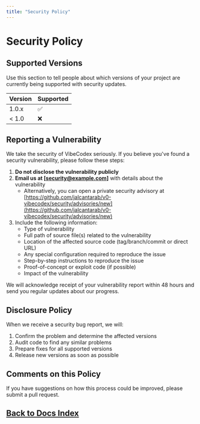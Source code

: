 ```yaml
---
title: "Security Policy"
---
```

# Security Policy

## Supported Versions

Use this section to tell people about which versions of your project are currently being supported with security updates.

| Version | Supported          |
| ------- | ------------------ |
| 1.0.x   | :white_check_mark: |
| < 1.0   | :x:                |

## Reporting a Vulnerability

We take the security of VibeCodex seriously. If you believe you've found a security vulnerability, please follow these steps:

1. **Do not disclose the vulnerability publicly**
2. **Email us at [security@example.com]** with details about the vulnerability
   - Alternatively, you can open a private security advisory at [https://github.com/jalcantarab/v0-vibecodex/security/advisories/new](https://github.com/jalcantarab/v0-vibecodex/security/advisories/new)
3. Include the following information:
   - Type of vulnerability
   - Full path of source file(s) related to the vulnerability
   - Location of the affected source code (tag/branch/commit or direct URL)
   - Any special configuration required to reproduce the issue
   - Step-by-step instructions to reproduce the issue
   - Proof-of-concept or exploit code (if possible)
   - Impact of the vulnerability

We will acknowledge receipt of your vulnerability report within 48 hours and send you regular updates about our progress.

## Disclosure Policy

When we receive a security bug report, we will:

1. Confirm the problem and determine the affected versions
2. Audit code to find any similar problems
3. Prepare fixes for all supported versions
4. Release new versions as soon as possible

## Comments on this Policy

If you have suggestions on how this process could be improved, please submit a pull request.

## [Back to Docs Index](/docs)
